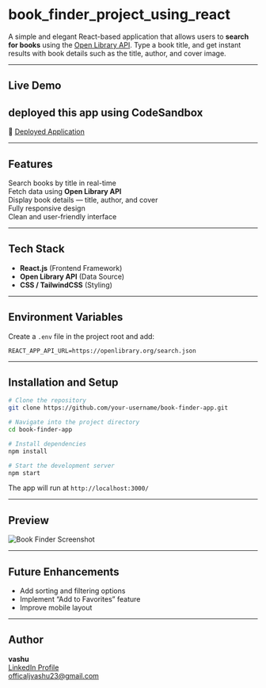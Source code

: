 # book_finder_project_using_react
A simple and elegant React-based application that allows users to **search for books** using the [Open Library API](https://openlibrary.org/developers/api).
Type a book title, and get instant results with book details such as the title, author, and cover image.

---

## Live Demo
## deployed this app using CodeSandbox
🔗 [Deployed Application](https://5sjtkv.csb.app/)

---

## Features
Search books by title in real-time  
Fetch data using **Open Library API**  
Display book details — title, author, and cover  
Fully responsive design  
Clean and user-friendly interface  

---

##  Tech Stack
- **React.js** (Frontend Framework)  
- **Open Library API** (Data Source)  
- **CSS / TailwindCSS** (Styling)  

---

## Environment Variables

Create a `.env` file in the project root and add:

```
REACT_APP_API_URL=https://openlibrary.org/search.json
```

---

## Installation and Setup

```bash
# Clone the repository
git clone https://github.com/your-username/book-finder-app.git

# Navigate into the project directory
cd book-finder-app

# Install dependencies
npm install

# Start the development server
npm start
```

The app will run at `http://localhost:3000/`

---

## Preview
![Book Finder Screenshot](https://openlibrary.org/static/images/openlibrary-logo-tighter.svg)

---

## Future Enhancements
- Add sorting and filtering options  
- Implement “Add to Favorites” feature  
- Improve mobile layout  

---

## Author
**vashu**  
[LinkedIn Profile](https://www.linkedin.com/in/vashu-choudhary-47612a331)  
officaljvashu23@gmail.com
